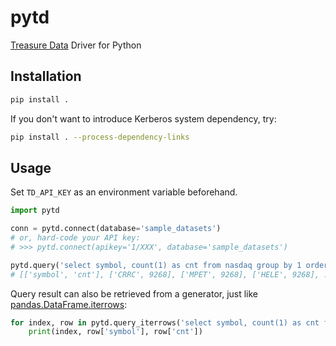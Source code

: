 pytd
===

[Treasure Data](https://www.treasuredata.com/) Driver for Python

## Installation

```sh
pip install .
```

If you don't want to introduce Kerberos system dependency, try:

```sh
pip install . --process-dependency-links
```

## Usage

Set `TD_API_KEY` as an environment variable beforehand.

```py
import pytd

conn = pytd.connect(database='sample_datasets')
# or, hard-code your API key:
# >>> pytd.connect(apikey='1/XXX', database='sample_datasets')

pytd.query('select symbol, count(1) as cnt from nasdaq group by 1 order by 2 desc', conn)
# [['symbol', 'cnt'], ['CRRC', 9268], ['MPET', 9268], ['HELE', 9268], ..., ['ADPVV', 2]]
```

Query result can also be retrieved from a generator, just like [pandas.DataFrame.iterrows](https://pandas.pydata.org/pandas-docs/stable/generated/pandas.DataFrame.iterrows.html):

```py
for index, row in pytd.query_iterrows('select symbol, count(1) as cnt from nasdaq group by 1 order by 2 desc', conn):
    print(index, row['symbol'], row['cnt'])
```
